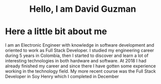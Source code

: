 <h1 align="center"> Hello, I am David Guzman</h1>

# Here a little bit about me

I am an Electronic Engineer with knowledge in software development and oriented to work as Full Stack Developer. I studied my engineering career during 5 years in Colombia, then I started to discover and learn a lot of interesting technologies in both hardware and software. At 2018 I had already finished my career and since there I have gotten some experience working in the technology field. My more recent course was the Full Stack Developer in Soy Henry which I completed in December
